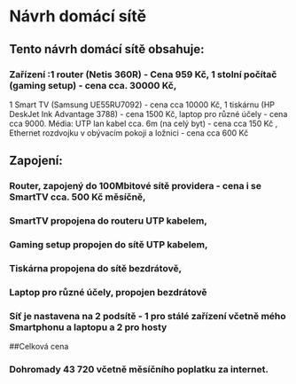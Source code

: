 # Návrh domácí sítě

## Tento návrh domácí sítě obsahuje:
### Zařízení :1 router (Netis 360R) - Cena 959 Kč, 1 stolní počítač (gaming setup) - cena cca. 30000 Kč,
1 Smart TV (Samsung UE55RU7092) - cena cca 10000 Kč, 1 tiskárnu (HP DeskJet Ink Advantage 3788) - cena 1500 Kč, laptop pro různé účely - cena cca 9000.
Média: UTP lan kabel cca. 6m (na celý byt) - cena cca 150 Kč  , Ethernet rozdvojku v obývacím pokoji a ložnici - cena cca 600 Kč
## Zapojení:
### Router, zapojený do 100Mbitové sítě providera - cena i se SmartTV cca. 500 Kč měsíčně,
### SmartTV propojena do routeru UTP kabelem,
### Gaming setup propojen do sítě UTP kabelem,
### Tiskárna propojena do sítě bezdrátově,
### Laptop pro různé účely, propojen bezdrátově
### Síť je nastavena na 2 podsítě - 1 pro stálé zařízení včetně mého Smartphonu a laptopu a 2 pro hosty
##Celková cena
### Dohromady 43 720 včetně měsíčního poplatku za internet.
